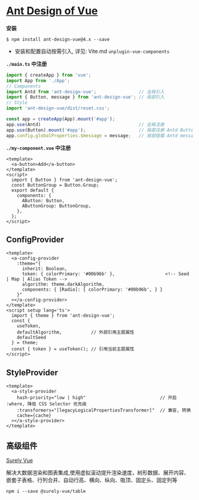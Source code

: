 # [Ant Design of Vue](https://www.antdv.com/docs/vue/introduce-cn)

**安装**

    $ npm install ant-design-vue@4.x --save

- 安装和配置自动按需引入, 详见: Vite.md `unplugin-vue-components`

**`./main.ts` 中注册**
```ts
import { createApp } from 'vue';
import App from './App';
// Components
import Antd from 'ant-design-vue';                // 全局引入
import { Button, message } from 'ant-design-vue'; // 局部引入
// Style
import 'ant-design-vue/dist/reset.css';

const app = createApp(App).mount('#app');
app.use(Antd)                                     // 全局注册
app.use(Button).mount('#app');                    // 局部注册 Antd Button
app.config.globalProperties.$message = message;   // 局部挂载 Antd message 到 Vue
```

**`./my-component.vue` 中注册**
```vue
<template>
  <a-button>Add</a-button>
</template>
<script>
  import { Button } from 'ant-design-vue';
  const ButtonGroup = Button.Group;
  export default {
    components: {
      AButton: Button,
      AButtonGroup: ButtonGroup,
    },
  };
</script>
```

## ConfigProvider
```vue
<template>
  <a-config-provider
    :theme="{ 
      inherit: Boolean,  
      token: { colorPrimary: '#00b96b' },                   <!-- Seed | Map | Alias Token -->      
      algorithm: theme.darkAlgorithm,    
      components: { [Radio]: { colorPrimary: '#00b96b', } }
    }"
  ></a-config-provider>
</template>  
<script setup lang='ts'>
  import { theme } from 'ant-design-vue';
  const { 
    useToken, 
    defaultAlgorithm,           // 外部引用主题属性
    defaultSeed 
  } = theme;
  const { token } = useToken(); // 引用当前主题属性
</script>
```

## StyleProvider

```vue
<template>
  <a-style-provider 
    hash-priority="low | high"                            // 开启 :where, 降低 CSS Selector 优先级
    :transformers="[legacyLogicalPropertiesTransformer]"  // 兼容, 转换
    cache={cache}
  ></a-style-provider>
</template>
```

## 高级组件

[Surely Vue](https://www.surely.cool/doc/guide)

解决大数据渲染和图表集成,使用虚拟滚动提升渲染速度，树形数据、展开内容、嵌套子表格、行列合并、自动行高、横向、纵向、吸顶、固定头、固定列等

    npm i --save @surely-vue/table


